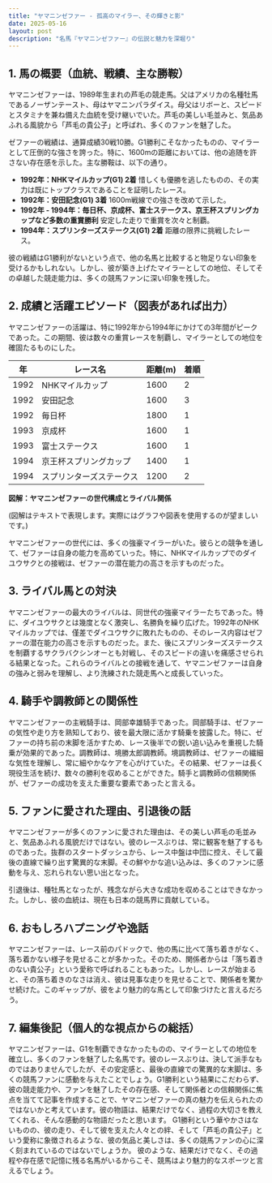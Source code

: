 ```yaml
---
title: "ヤマニンゼファー - 孤高のマイラー、その輝きと影"
date: 2025-05-16
layout: post
description: "名馬『ヤマニンゼファー』の伝説と魅力を深堀り"
---
```


## 1. 馬の概要（血統、戦績、主な勝鞍）

ヤマニンゼファーは、1989年生まれの芦毛の競走馬。父はアメリカの名種牡馬であるノーザンテースト、母はヤマニンパラダイス。母父はリボーと、スピードとスタミナを兼ね備えた血統を受け継いでいた。芦毛の美しい毛並みと、気品あふれる風貌から「芦毛の貴公子」と呼ばれ、多くのファンを魅了した。

ゼファーの戦績は、通算成績30戦10勝。G1勝利こそなかったものの、マイラーとして圧倒的な強さを誇った。特に、1600mの距離においては、他の追随を許さない存在感を示した。主な勝鞍は、以下の通り。

* **1992年：NHKマイルカップ(G1) 2着**  惜しくも優勝を逃したものの、その実力は既にトップクラスであることを証明したレース。
* **1992年：安田記念(G1) 3着**  1600m戦線での強さを改めて示した。
* **1992年 - 1994年：毎日杯、京成杯、富士ステークス、京王杯スプリングカップなど多数の重賞勝利**  安定した走りで重賞を次々と制覇。
* **1994年：スプリンターズステークス(G1) 2着**  距離の限界に挑戦したレース。


彼の戦績はG1勝利がないという点で、他の名馬と比較すると物足りない印象を受けるかもしれない。しかし、彼が築き上げたマイラーとしての地位、そしてその卓越した競走能力は、多くの競馬ファンに深い印象を残した。


## 2. 成績と活躍エピソード（図表があれば出力）

ヤマニンゼファーの活躍は、特に1992年から1994年にかけての3年間がピークであった。この期間、彼は数々の重賞レースを制覇し、マイラーとしての地位を確固たるものにした。

| 年     | レース名             | 距離(m) | 着順 |
| ------ | ------------------- | -------- | ---- |
| 1992   | NHKマイルカップ       | 1600     | 2     |
| 1992   | 安田記念             | 1600     | 3     |
| 1992   | 毎日杯               | 1800     | 1     |
| 1993   | 京成杯               | 1600     | 1     |
| 1993   | 富士ステークス         | 1600     | 1     |
| 1994   | 京王杯スプリングカップ | 1400     | 1     |
| 1994   | スプリンターズステークス | 1200     | 2     |


**図解：ヤマニンゼファーの世代構成とライバル関係**

(図解はテキストで表現します。実際にはグラフや図表を使用するのが望ましいです。)

ヤマニンゼファーの世代には、多くの強豪マイラーがいた。彼らとの競争を通して、ゼファーは自身の能力を高めていった。特に、NHKマイルカップでのダイユウサクとの接戦は、ゼファーの潜在能力の高さを示すものだった。


## 3. ライバル馬との対決

ヤマニンゼファーの最大のライバルは、同世代の強豪マイラーたちであった。特に、ダイユウサクとは幾度となく激突し、名勝負を繰り広げた。1992年のNHKマイルカップでは、僅差でダイユウサクに敗れたものの、そのレース内容はゼファーの潜在能力の高さを示すものだった。また、後にスプリンターズステークスを制覇するサクラバクシンオーとも対戦し、そのスピードの違いを痛感させられる結果となった。これらのライバルとの接戦を通して、ヤマニンゼファーは自身の強みと弱みを理解し、より洗練された競走馬へと成長していった。


## 4. 騎手や調教師との関係性

ヤマニンゼファーの主戦騎手は、岡部幸雄騎手であった。岡部騎手は、ゼファーの気性や走り方を熟知しており、彼を最大限に活かす騎乗を披露した。特に、ゼファーの持ち前の末脚を活かすため、レース後半での鋭い追い込みを重視した騎乗が効果的であった。調教師は、境勝太郎調教師。境調教師は、ゼファーの繊細な気性を理解し、常に細やかなケアを心がけていた。その結果、ゼファーは長く現役生活を続け、数々の勝利を収めることができた。騎手と調教師の信頼関係が、ゼファーの成功を支えた重要な要素であったと言える。


## 5. ファンに愛された理由、引退後の話

ヤマニンゼファーが多くのファンに愛された理由は、その美しい芦毛の毛並みと、気品あふれる風貌だけではない。彼のレースぶりは、常に観客を魅了するものであった。抜群のスタートダッシュから、レース中盤は中団に控え、そして最後の直線で繰り出す驚異的な末脚。その鮮やかな追い込みは、多くのファンに感動を与え、忘れられない思い出となった。

引退後は、種牡馬となったが、残念ながら大きな成功を収めることはできなかった。しかし、彼の血統は、現在も日本の競馬界に貢献している。


## 6. おもしろハプニングや逸話

ヤマニンゼファーは、レース前のパドックで、他の馬に比べて落ち着きがなく、落ち着かない様子を見せることが多かった。そのため、関係者からは「落ち着きのない貴公子」という愛称で呼ばれることもあった。しかし、レースが始まると、その落ち着きのなさは消え、彼は見事な走りを見せることで、関係者を驚かせ続けた。このギャップが、彼をより魅力的な馬として印象づけたと言えるだろう。


## 7. 編集後記（個人的な視点からの総括）

ヤマニンゼファーは、G1を制覇できなかったものの、マイラーとしての地位を確立し、多くのファンを魅了した名馬です。彼のレースぶりは、決して派手なものではありませんでしたが、その安定感と、最後の直線での驚異的な末脚は、多くの競馬ファンに感動を与えたことでしょう。G1勝利という結果にこだわらず、彼の競走能力や、ファンを魅了したその存在感、そして関係者との信頼関係に焦点を当てて記事を作成することで、ヤマニンゼファーの真の魅力を伝えられたのではないかと考えています。彼の物語は、結果だけでなく、過程の大切さを教えてくれる、そんな感動的な物語だったと思います。  G1勝利という華やかさはないものの、彼の走り、そして彼を支えた人々との絆、そして「芦毛の貴公子」という愛称に象徴されるような、彼の気品と美しさは、多くの競馬ファンの心に深く刻まれているのではないでしょうか。  彼のような、結果だけでなく、その過程や存在感で記憶に残る名馬がいるからこそ、競馬はより魅力的なスポーツと言えるでしょう。
